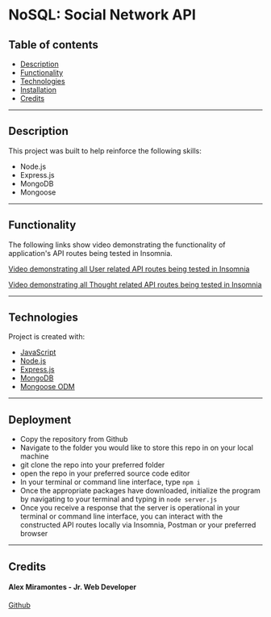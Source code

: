 # NoSQL: Social Network API 


## Table of contents

- [Description](#description)
- [Functionality](#functionality)
- [Technologies](#technologies)
- [Installation](#installation)
- [Credits](#credits)


---


## Description

This project was built to help reinforce the following skills:

- Node.js
- Express.js
- MongoDB
- Mongoose


---


## Functionality

The following links show video demonstrating the functionality of application's API routes being tested in Insomnia.


[Video demonstrating all User related API routes being tested in Insomnia](https://drive.google.com/file/d/1sStvKTqie0mcn872Xxzom9Blqmv2T2V1/view)


[Video demonstrating all Thought related API routes being tested in Insomnia](https://drive.google.com/file/d/1NCBcctbn2PSkkNaiE2ufoZh1RyW8ZPEo/view)


---


## Technologies

Project is created with:

- [JavaScript](https://www.javascript.com/)
- [Node.js](https://nodejs.org/)
- [Express.js](https://expressjs.com/)
- [MongoDB](https://www.mongodb.com/)
- [Mongoose ODM](https://mongoosejs.com/)


---


## Deployment

- Copy the repository from Github
- Navigate to the folder you would like to store this repo in on your local machine
- git clone the repo into your preferred folder
- open the repo in your preferred source code editor 
- In your terminal or command line interface, type `npm i`
- Once the appropriate packages have downloaded, initialize the program by navigating to your terminal and typing in `node server.js`
- Once you receive a response that the server is operational in your terminal or command line interface, you can interact with the constructed API routes locally via Insomnia, Postman or your preferred browser


---


## Credits

#### Alex Miramontes - Jr. Web Developer

[Github](https://www.github.com/amiramonte)